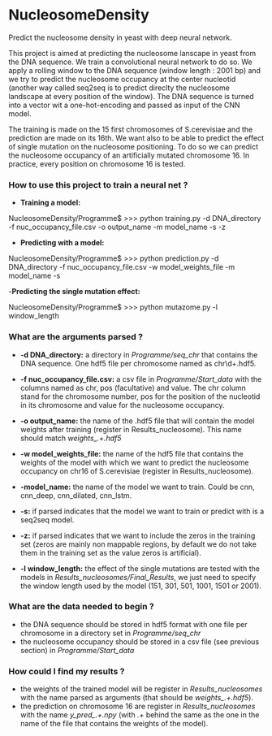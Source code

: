 # NucleosomeDensity
Predict the nucleosome density in yeast with deep neural network.

This project is aimed at predicting the nucleosome lanscape in yeast from the DNA sequence. 
We train a convolutional neural network to do so.
We apply a rolling window to the DNA sequence (window length : 2001 bp) and we try to predict the nucleosome occupancy 
at the center nucleotid (another way called seq2seq is to predict direclty the nucleosome landscape at 
every position of the window). The DNA sequence is turned into a vector wit a one-hot-encoding and passed as input of the CNN model.

The training is made on the 15 first chromosomes of S.cerevisiae and the prediction are made on its 16th. We want also to be able to
predict the effect of single mutation on the nucleosome positioning. To do so we can predict the nucleosome occupancy of an 
artificially mutated chromosome 16. In practice, every position on chromosome 16 is tested.

### How to use this project to train a neural net ?

- **Training a model:**

NucleosomeDensity/Programme$ >>> python training.py -d DNA_directory -f nuc_occupancy_file.csv -o output_name -m model_name -s -z

- **Predicting with a model:**

NucleosomeDensity/Programme$ >>> python prediction.py -d DNA_directory -f nuc_occupancy_file.csv -w model_weights_file -m model_name -s

-**Predicting the single mutation effect:** 

NucleosomeDensity/Programme$ >>> python mutazome.py -l window_length

### What are the arguments parsed ?

- **-d DNA_directory:** a directory in *Programme/seq_chr* that contains the DNA sequence. One hdf5 file per chromosome named as chr\d+\.hdf5.

- **-f nuc_occupancy_file.csv:** a csv file in *Programme/Start_data* with the columns named as chr, pos (facultative) and value. The chr column stand for the chromosome number, pos for the position of the nucleotid in its chromosome and value for the nucleosome occupancy.

- **-o output_name:** the name of the .hdf5 file that will contain the model weights after training (register in Results_nucleosome). This name should match *weights_.+\.hdf5*

- **-w model_weights_file:** the name of the hdf5 file that contains the weights of the model with which we want to predict the nucleosome occupancy on chr16 of S.cerevisiae (register in Results_nucleosome).

- **-model_name:** the name of the model we want to train. Could be cnn, cnn_deep, cnn_dilated, cnn_lstm.

- **-s:** if parsed indicates that the model we want to train or predict with is a seq2seq model.

- **-z:** if parsed indicates that we want to include the zeros in the training set (zeros are mainly non mappable regions, by default we do not take them in the training set as the value zeros is artificial).

- **-l window_length:** the effect of the single mutations are tested with the models in *Results_nucleosomes/Final_Results*, we just need to specify the window length used by the model (151, 301, 501, 1001, 1501 or 2001).

### What are the data needed to begin ?

- the DNA sequence should be stored in hdf5 format with one file per chromosome in a directory set in *Programme/seq_chr*
- the nucleosome occupancy should be stored in a csv file (see previous section) in *Programme/Start_data*

### How could I find my results ?

- the weights of the trained model will be register in *Results_nucleosomes* with the name parsed as arguments (that should be *weights_.+\.hdf5*).
- the prediction on chromosome 16 are register in *Results_nucleosomes* with the name *y_pred_.+\.npy* (with *.+* behind the same as the one in the name of the file that contains the weights of the model).
